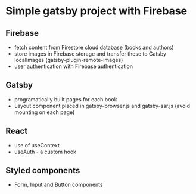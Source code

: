 # Simple gatsby project with Firebase

## Firebase

* fetch content from Firestore cloud database (books and authors)
* store images in Firebase storage and transfer these to Gatsby localImages (gatsby-plugin-remote-images)
* user authentication with Firebase authentication

## Gatsby

* programatically built pages for each book
* Layout component placed in gatsby-browser.js and gatsby-ssr.js (avoid mounting on each page)

## React

* use of useContext
* useAuth - a custom hook

## Styled components

* Form, Input and Button components
